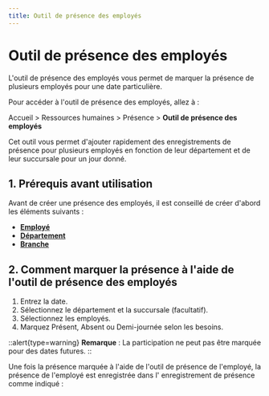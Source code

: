 ```yaml
---
title: Outil de présence des employés
---
```


# Outil de présence des employés

L'outil de présence des employés vous permet de marquer la présence de plusieurs employés pour une date particulière.

Pour accéder à l'outil de présence des employés, allez à :

Accueil > Ressources humaines > Présence > **Outil de présence des employés**

Cet outil vous permet d'ajouter rapidement des enregistrements de présence pour plusieurs employés en fonction de leur département et de leur succursale pour un jour donné.

## 1. Prérequis avant utilisation

Avant de créer une présence des employés, il est conseillé de créer d'abord les éléments suivants :

- **[Employé](/dokos/hrms/cycle-de-vie/employee)**
- **[Département](/dokos/hrms/parametrage/departement)**
- **[Branche](/dokos/hrms/parametrage/branche)**

## 2. Comment marquer la présence à l'aide de l'outil de présence des employés

1. Entrez la date.
2. Sélectionnez le département et la succursale (facultatif).
3. Sélectionnez les employés.
4. Marquez Présent, Absent ou Demi-journée selon les besoins.

::alert{type=warning}
**Remarque** : La participation ne peut pas être marquée pour des dates futures.
::


Une fois la présence marquée à l'aide de l'outil de présence de l'employé, la présence de l'employé est enregistrée dans l' enregistrement de présence comme indiqué :